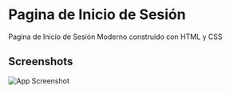 # Pagina de Inicio de Sesión

Pagina de Inicio de Sesión Moderno construido con HTML y CSS

## Screenshots

![App Screenshot](https://i.imgur.com/dmE7p38.png)

